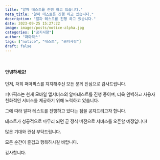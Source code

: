 ```yaml
---
title: "알파 테스트를 진행 하고 있습니다."
meta_title: "알파 테스트를 진행 하고 있습니다."
description: "알파 테스트를 진행 하고 있습니다."
date: 2023-09-25 15:27:22
image: images/posts/notice-alpha.jpg
categories: ["공지사항"]
author: "퍼마픽스"
tags: ["notice", "테스트", "공지사항"]
draft: false
---
```

<p>&nbsp;</p>
<h4>안녕하세요!</h4>
<p>먼저, 저희 퍼마픽스를 지지해주신 모든 분께 진심으로 감사드립니다.</p>
<p>퍼마픽스는 현재 모바일 앱서비스의 알파테스트를 진행 중이며, 더욱 완벽하고 사용자 친화적인 서비스를 제공하기 위해 노력하고 있습니다.</p>
<p>그에 따라 알파 테스트를 진행하고 있다는 점을 공지드리고자 합니다.</p>
<p>테스트가 성공적으로 마무리 되면 곧 정식 버전으로 서비스를 오픈할 예정입니다!</p>
<p>많은 기대와 관심 부탁드립니다.</p>
<p>모든 순간이 즐겁고 행복하시길 바랍니다.</p>
<p>감사합니다.</p>
<p>&nbsp;</p>
